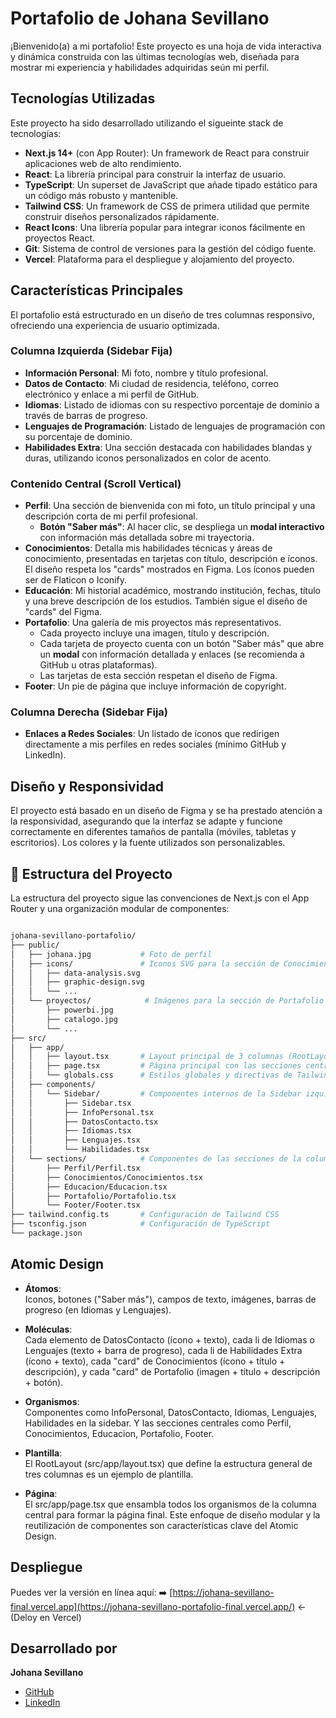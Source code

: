 # Portafolio de Johana Sevillano

¡Bienvenido(a) a mi portafolio! 
Este proyecto es una hoja de vida interactiva y dinámica construida con las últimas tecnologías web, diseñada para mostrar mi experiencia y habilidades adquiridas seún mi perfil.

## Tecnologías Utilizadas

Este proyecto ha sido desarrollado utilizando el sigueinte stack de tecnologías:

* **Next.js 14+** (con App Router): Un framework de React para construir aplicaciones web de alto rendimiento.
* **React**: La librería principal para construir la interfaz de usuario.
* **TypeScript**: Un superset de JavaScript que añade tipado estático para un código más robusto y mantenible.
* **Tailwind CSS**: Un framework de CSS de primera utilidad que permite construir diseños personalizados rápidamente.
* **React Icons**: Una librería popular para integrar iconos fácilmente en proyectos React.
* **Git**: Sistema de control de versiones para la gestión del código fuente.
* **Vercel**: Plataforma para el despliegue y alojamiento del proyecto.

## Características Principales

El portafolio está estructurado en un diseño de tres columnas responsivo, ofreciendo una experiencia de usuario optimizada.

### Columna Izquierda (Sidebar Fija)

* **Información Personal**: Mi foto, nombre y título profesional.
* **Datos de Contacto**: Mi ciudad de residencia, teléfono, correo electrónico y enlace a mi perfil de GitHub.
* **Idiomas**: Listado de idiomas con su respectivo porcentaje de dominio a través de barras de progreso.
* **Lenguajes de Programación**: Listado de lenguajes de programación con su porcentaje de dominio.
* **Habilidades Extra**: Una sección destacada con habilidades blandas y duras, utilizando iconos personalizados en color de acento. 

### Contenido Central (Scroll Vertical)

* **Perfil**: Una sección de bienvenida con mi foto, un título principal y una descripción corta de mi perfil profesional.
    * **Botón "Saber más"**: Al hacer clic, se despliega un **modal interactivo** con información más detallada sobre mi trayectoria. 
* **Conocimientos**: Detalla mis habilidades técnicas y áreas de conocimiento, presentadas en tarjetas con título, descripción e íconos. El diseño respeta los "cards" mostrados en Figma. Los íconos pueden ser de Flaticon o Iconify. 
* **Educación**: Mi historial académico, mostrando institución, fechas, título y una breve descripción de los estudios. También sigue el diseño de "cards" del Figma. 
* **Portafolio**: Una galería de mis proyectos más representativos. 
    * Cada proyecto incluye una imagen, título y descripción. 
    * Cada tarjeta de proyecto cuenta con un botón "Saber más" que abre un **modal** con información detallada y enlaces (se recomienda a GitHub u otras plataformas).
    * Las tarjetas de esta sección respetan el diseño de Figma.
* **Footer**: Un pie de página que incluye información de copyright.

### Columna Derecha (Sidebar Fija)

* **Enlaces a Redes Sociales**: Un listado de íconos que redirigen directamente a mis perfiles en redes sociales (mínimo GitHub y LinkedIn). 

## Diseño y Responsividad

El proyecto está basado en un diseño de Figma y se ha prestado atención a la responsividad, asegurando que la interfaz se adapte y funcione correctamente en diferentes tamaños de pantalla (móviles, tabletas y escritorios).  Los colores y la fuente utilizados son personalizables.

## 📂 Estructura del Proyecto

La estructura del proyecto sigue las convenciones de Next.js con el App Router y una organización modular de componentes:
```bash

johana-sevillano-portafolio/
├── public/
│   ├── johana.jpg           # Foto de perfil
│   ├── icons/               # Iconos SVG para la sección de Conocimientos
│   │   ├── data-analysis.svg
│   │   ├── graphic-design.svg
│   │   └── ...
│   └── proyectos/            # Imágenes para la sección de Portafolio
│       ├── powerbi.jpg
│       ├── catalogo.jpg
│       └── ...
├── src/
│   ├── app/
│   │   ├── layout.tsx       # Layout principal de 3 columnas (RootLayout)
│   │   ├── page.tsx         # Página principal con las secciones centrales
│   │   └── globals.css      # Estilos globales y directivas de Tailwind
│   ├── components/
│   │   └── Sidebar/         # Componentes internos de la Sidebar izquierda
│   │       ├── Sidebar.tsx
│   │       ├── InfoPersonal.tsx
│   │       ├── DatosContacto.tsx
│   │       ├── Idiomas.tsx
│   │       ├── Lenguajes.tsx
│   │       └── Habilidades.tsx
│   └── sections/            # Componentes de las secciones de la columna central
│       ├── Perfil/Perfil.tsx
│       ├── Conocimientos/Conocimientos.tsx
│       ├── Educacion/Educacion.tsx
│       ├── Portafolio/Portafolio.tsx
│       └── Footer/Footer.tsx
├── tailwind.config.ts       # Configuración de Tailwind CSS
├── tsconfig.json            # Configuración de TypeScript
└── package.json
```

## Atomic Design

* __Átomos__:  
Iconos, botones ("Saber más"), campos de texto, imágenes, barras de progreso (en Idiomas y Lenguajes).

* __Moléculas__:  
Cada elemento de DatosContacto (ícono + texto), cada li de Idiomas o Lenguajes (texto + barra de progreso), cada li de Habilidades Extra (ícono + texto), cada "card" de 
Conocimientos (ícono + título + descripción), y cada "card" de Portafolio (imagen + título + descripción + botón).

* __Organismos__:  
Componentes como InfoPersonal, DatosContacto, Idiomas, Lenguajes, Habilidades en la sidebar. Y las secciones centrales como Perfil, Conocimientos, Educacion, Portafolio, Footer.

* __Plantilla__:  
El RootLayout (src/app/layout.tsx) que define la estructura general de tres columnas es un ejemplo de plantilla.

* __Página__:  
El src/app/page.tsx que ensambla todos los organismos de la columna central para formar la página final.
Este enfoque de diseño modular y la reutilización de componentes son características clave del Atomic Design.

## Despliegue
Puedes ver la versión en línea aquí:
➡️ [https://johana-sevillano-final.vercel.app](https://johana-sevillano-portafolio-final.vercel.app/) ← (Deloy en Vercel)

## Desarrollado por

**Johana Sevillano**
* [GitHub](https://github.com/johanasev)
* [LinkedIn](https://www.linkedin.com/in/johanasevillano/)


